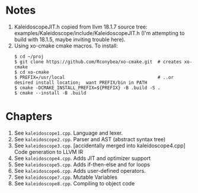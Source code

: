 # Notes

1. KaleidoscopeJIT.h copied from llvm 18.1.7 source tree: examples/Kaleidoscope/include/KaleidoscopeJIT.h
   (I'm attempting to build with 18.1.5, maybe inviting trouble here).
2. Using xo-cmake cmake macros.  To install:
   ```
   $ cd ~/proj
   $ git clone https://github.com/Rconybea/xo-cmake.git  # creates xo-cmake
   $ cd xo-cmake
   $ PREFIX=/usr/local                                   # ..or desired install location;  want PREFIX/bin in PATH
   $ cmake -DCMAKE_INSTALL_PREFIX=${PREFIX} -B .build -S .
   $ cmake --install -B .build
   ```

# Chapters

1. See `kaleidoscope1.cpp`.  Language and lexer.
2. See `kaleidoscope2.cpp`.  Parser and AST (abstract syntax tree)
3. See `kaleidoscope3.cpp`.  [accidentally merged into kaleidoscope4.cpp] Code generation to LLVM IR
4. See `kaleidoscope4.cpp`.  Adds JIT and optimizer support
5. See `kaleidoscope5.cpp`.  Adds if-then-else and for loops
6. See `kaleidoscope6.cpp`.  Adds user-defined operators.
7. See `kaleidoscope7.cpp`.  Mutable Variables
8. See `kaleidoscope8.cpp`.  Compiling to object code
